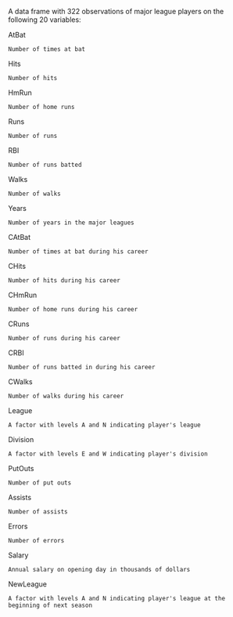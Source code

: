 
A data frame with 322 observations of major league players on the following 20 variables:

AtBat

    Number of times at bat 
Hits

    Number of hits
HmRun

    Number of home runs 
Runs

    Number of runs 
RBI

    Number of runs batted 
Walks

    Number of walks 
Years

    Number of years in the major leagues
CAtBat

    Number of times at bat during his career
CHits

    Number of hits during his career
CHmRun

    Number of home runs during his career
CRuns

    Number of runs during his career
CRBI

    Number of runs batted in during his career
CWalks

    Number of walks during his career
League

    A factor with levels A and N indicating player's league 
Division

    A factor with levels E and W indicating player's division
PutOuts

    Number of put outs
Assists

    Number of assists
Errors

    Number of errors
Salary

    Annual salary on opening day in thousands of dollars
    
NewLeague

    A factor with levels A and N indicating player's league at the beginning of next season
